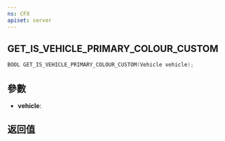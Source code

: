 ```yaml
---
ns: CFX
apiset: server
---
```

## GET_IS_VEHICLE_PRIMARY_COLOUR_CUSTOM

```c
BOOL GET_IS_VEHICLE_PRIMARY_COLOUR_CUSTOM(Vehicle vehicle);
```


## 參數
* **vehicle**: 

## 返回值
